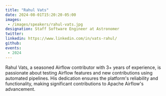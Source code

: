 ```yaml
---
title: "Rahul Vats"
date: 2024-08-01T15:20:20-05:00
images: 
 - /images/speakers/rahul-vats.jpg
designation: Staff Software Engineer at Astronomer
twitter: 
linkedin: https://www.linkedin.com/in/vats-rahul/
github: 
events:
 - 2024
---
```


Rahul Vats, a seasoned Airflow contributor with 3+ years of experience, is passionate about testing Airflow features and new contributions using automated pipelines. His dedication ensures the platform's reliability and functionality, making significant contributions to Apache Airflow's advancement.

